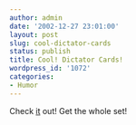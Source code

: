 ```yaml
---
author: admin
date: '2002-12-27 23:01:00'
layout: post
slug: cool-dictator-cards
status: publish
title: Cool! Dictator Cards!
wordpress_id: '1072'
categories:
- Humor
---
```


Check [it](http://alexanderband.jegergud.dk/diktator/d2/index.htm) out!
Get the whole set!
